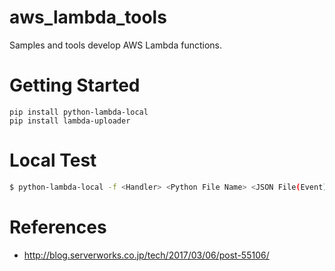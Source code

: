 # aws_lambda_tools

Samples and tools develop AWS Lambda functions.

# Getting Started

```
pip install python-lambda-local
pip install lambda-uploader
```

# Local Test

```sh
$ python-lambda-local -f <Handler> <Python File Name> <JSON File(Event)>
```

# References

- http://blog.serverworks.co.jp/tech/2017/03/06/post-55106/